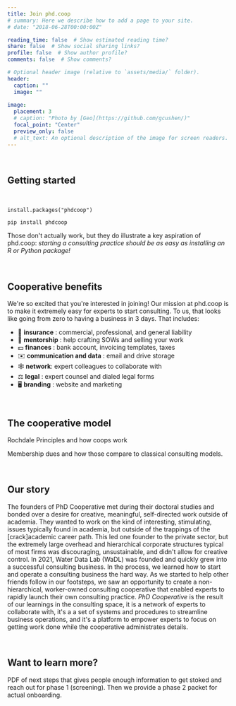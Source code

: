 ```yaml
---
title: Join phd.coop
# summary: Here we describe how to add a page to your site.
# date: "2018-06-28T00:00:00Z"

reading_time: false  # Show estimated reading time?
share: false  # Show social sharing links?
profile: false  # Show author profile?
comments: false  # Show comments?

# Optional header image (relative to `assets/media/` folder).
header: 
  caption: ""
  image: ""
  
image:
  placement: 3
  # caption: "Photo by [Geo](https://github.com/gcushen/)"
  focal_point: "Center"
  preview_only: false
  # alt_text: An optional description of the image for screen readers.
---
```


<br>  

## Getting started

<br>  

```
install.packages("phdcoop")

pip install phdcoop
```


Those don't actually work, but they do illustrate a key aspiration of phd.coop: _starting a consulting practice should be as easy as installing an R or Python package!_

<br>  

## Cooperative benefits

We're so excited that you're interested in joining! Our mission at phd.coop is to make it extremely easy for experts to start consulting. To us, that looks like going from zero to having a business in 3 days. That includes:

- 📝 __insurance__ : commercial, professional, and general liability  
- 🙋 __mentorship__ : help crafting SOWs and selling your work  
- 💵 __finances__ : bank account, invoicing templates, taxes  
- ✉️ __communication and data__ : email and drive storage  
- 🕸️ __network__: expert colleagues to collaborate with
- ⚖️ __legal__ : expert counsel and dialed legal forms       
- 🖥️ __branding__ : website and marketing   


<br>  

## The cooperative model

Rochdale Principles and how coops work

Membership dues and how those compare to classical consulting models. 


<br>  

## Our story

The founders of PhD Cooperative met during their doctoral studies and bonded over a desire for creative, meaningful, self-directed work outside of academia. They wanted to work on the kind of interesting, stimulating, issues typically found in academia, but outside of the trappings of the [crack]academic career path. This led one founder to the private sector, but the extremely large overhead and hierarchical corporate structures typical of most firms was discouraging, unsustainable, and didn't allow for creative control. In 2021, Water Data Lab (WaDL) was founded and quickly grew into a successful consulting business. In the process, we learned how to start and operate a consulting business the hard way. As we started to help other friends follow in our footsteps, we saw an opportunity to create a non-hierarchical, worker-owned consulting cooperative that enabled experts to rapidly launch their own consulting practice. _PhD Cooperative_ is the result of our learnings in the consulting space, it is a network of experts to collaborate with, it's a  a set of systems and procedures to streamline business operations, and it's a platform to empower experts to focus on getting work done while the cooperative administrates details.  


<br>  

## Want to learn more?

PDF of next steps that gives people enough information to get stoked and reach out for phase 1 (screening). Then we provide a phase 2 packet for actual onboarding. 
